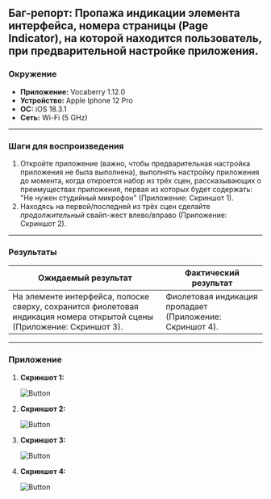 
## Баг-репорт: Пропажа индикации элемента интерфейса, номера страницы (Page Indicator),  на которой находится пользователь, при предварительной настройке приложения.

### Окружение
- **Приложение:** Vocaberry  1.12.0 
- **Устройство:** Apple Iphone  12 Pro
- **ОС:** iOS 18.3.1 
- **Сеть:** Wi-Fi (5 GHz)  

---

### Шаги для воспроизведения
1. Откройте приложение (важно, чтобы предварительная настройка приложения не была выполнена), выполнять настройку приложения до момента, когда откроется набор из трёх сцен, рассказывающих о преимуществах приложения, первая из которых будет содержать: "Не нужен студийный микрофон" (Приложение: Скриншот 1).  
2. Находясь на первой/последней из трёх сцен сделайте *продолжительный* свайп-жест влево/вправо (Приложение: Скриншот 2).  

---

### Результаты
| **Ожидаемый результат** | **Фактический результат** |
|-------------------------|---------------------------|
| На элементе интерфейса, полоске сверху, сохранится фиолетовая индикация номера открытой сцены (Приложение: Скриншот 3). | Фиолетовая индикация пропадает (Приложение: Скриншот 4).|

---

### Приложение
1. **Скриншот 1:**
   
   ![Button](https://raw.githubusercontent.com/yurec26/vocaberry_bugrep/refs/heads/main/screenshot_1.jpg)  
2. **Скриншот 2:**
   
   ![Button](https://raw.githubusercontent.com/yurec26/vocaberry_bugrep/refs/heads/main/screenshot_2.jpg)  
3. **Скриншот 3:**

   ![Button](https://raw.githubusercontent.com/yurec26/vocaberry_bugrep/refs/heads/main/screenshot_3.jpg) 
4. **Скриншот 4:**
 
   ![Button](https://raw.githubusercontent.com/yurec26/vocaberry_bugrep/refs/heads/main/screenshot_4.jpg) 
